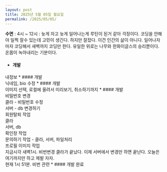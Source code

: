 ```yaml
---
layout: post
title: 2025년 5월 05일 월요일
permalink: /2025/05/05/
---
```

**수면** : 4시 ~ 12시 : 늦게 자고 늦게 일어나는게 루틴이 된거 같아 걱정이다. 코딩을 안해야 일찍 잘수 있는데 고민이 생긴다. 하지만 잘잤다.
이건 인간의 삶이 아니다. 일어나자마자 코딩해서 새벽까지 코딩만 한다.  유일한 위로는 나무와 한화이글스의 승리뿐이다.<br/>
온몸이 녹아내리는 기분이다.
* #### 개발
내정보 * #### 개발<br/>
닉네임, bio 수정 * #### 개발<br/>
이미지 선택, 로컬에 올려서 미리보기, 취소하기까지 * #### 개발<br/>
비밀번호 변경<br/>
클라 - 비밀번호 수정<br/>
서버 - db 변경하기<br/>
회원탈퇴 작업<br/>
클라<br/>
서버, db<br/>
확인창 작업<br/>
문의하기 작업 - 클라, 서버, 파일처리<br/>
프로필 이미지 작업<br/>
지금시각 새벽1시. 비번변경 클라가 끝났다. 이제 서버에서 변경만 하면 끝난다. 오늘은 여기까지만 하고 제발 자자.<br/>
현재 1시 51분. 비번 관련 * #### 개발 완료